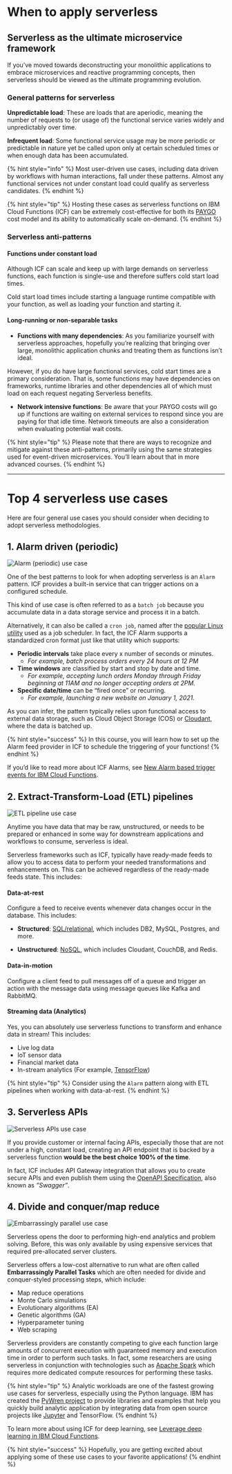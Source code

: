 <!--
#
# Licensed to the Apache Software Foundation (ASF) under one or more
# contributor license agreements.  See the NOTICE file distributed with
# this work for additional information regarding copyright ownership.
# The ASF licenses this file to You under the Apache License, Version 2.0
# (the "License"); you may not use this file except in compliance with
# the License.  You may obtain a copy of the License at
#
#     http://www.apache.org/licenses/LICENSE-2.0
#
# Unless required by applicable law or agreed to in writing, software
# distributed under the License is distributed on an "AS IS" BASIS,
# WITHOUT WARRANTIES OR CONDITIONS OF ANY KIND, either express or implied.
# See the License for the specific language governing permissions and
# limitations under the License.
#
-->

# When to apply serverless

## Serverless as the ultimate microservice framework

If you’ve moved towards deconstructing your monolithic applications to embrace microservices and reactive programming concepts, then serverless should be viewed as the ultimate programming evolution.

### General patterns for serverless

**Unpredictable load**: These are loads that are aperiodic, meaning the number of requests to (or usage of) the functional service varies widely and unpredictably over time.

**Infrequent load**: Some functional service usage may be more periodic or predictable in nature yet be called upon only at certain scheduled times or when enough data has been accumulated.

{% hint style="info" %}
Most user-driven use cases, including data driven by workflows with human interactions, fall under these patterns.  Almost any functional services not under constant load could qualify as serverless candidates.
{% endhint %}

{% hint style="tip" %}
Hosting these cases as serverless functions on IBM Cloud Functions (ICF) can be extremely cost-effective for both its [PAYGO](https://en.wikipedia.org/wiki/PAYGO) cost model and its ability to automatically scale on-demand.
{% endhint %}

### Serverless anti-patterns

#### Functions under constant load

Although ICF can scale and keep up with large demands on serverless functions, each function is single-use and therefore suffers cold start load times.

Cold start load times include starting a language runtime compatible with your function, as well as loading your function and starting it.

#### Long-running or non-separable tasks

- **Functions with many dependencies**: As you familiarize yourself with serverless approaches, hopefully you’re realizing that bringing over large, monolithic application chunks and treating them as functions isn’t ideal.

However, if you do have large functional services, cold start times are a primary consideration.  That is, some functions may have dependencies on frameworks, runtime libraries and other dependencies all of which must load on each request negating Serverless benefits.

- **Network intensive functions**: Be aware that your PAYGO costs will go up if functions are waiting on external services to respond since you are paying for that idle time. Network timeouts are also a consideration when evaluating potential wait costs.

{% hint style="tip" %}
Please note that there are ways to recognize and mitigate against these anti-patterns, primarily using the same strategies used for event-driven microservices. You’ll learn about that in more advanced courses.
{% endhint %}

---

# Top 4 serverless use cases

Here are four general use cases you should consider when deciding to adopt serverless methodologies.

## 1. Alarm driven (periodic)

![Alarm (periodic) use case ](images/101-ex0-use-case-periodic.png)

One of the best patterns to look for when adopting serverless is an `Alarm` pattern. ICF provides a built-in service that can trigger actions on a configured schedule.

This kind of use case is often referred to as a `batch job` because you accumulate data in a data storage service and process it in a batch.

Alternatively, it can also be called a `cron job`, named after the [popular Linux utility](https://en.wikipedia.org/wiki/Cron) used as a job scheduler. In fact, the ICF Alarm supports a standardized cron format just like that utility which supports:

- **Periodic intervals** take place every x number of seconds or minutes.
  - _For example, batch process orders every 24 hours at 12 PM_
- **Time windows** are classified by start and stop by date and time.
  - _For example, accepting lunch orders Monday through Friday beginning at 11AM and no longer accepting orders at 2PM._
- **Specific date/time** can be “fired once” or recurring.
  - _For example, launching a new website on January 1, 2021._

As you can infer, the pattern typically relies upon functional access to external data storage, such as Cloud Object Storage (COS) or [Cloudant](https://www.ibm.com/cloud/cloudant), where the data is batched up.

{% hint style="success" %}
In this course, you will learn how to set up the Alarm feed provider in ICF to schedule the triggering of your functions!
{% endhint %}

If you’d like to read more about ICF Alarms, see [New Alarm based trigger events for IBM Cloud Functions](https://www.ibm.com/cloud/blog/new-alarm-based-trigger-events-for-ibm-cloud-functions).

## 2. Extract-Transform-Load (ETL) pipelines

![ETL pipeline use case ](images/101-ex0-use-case-etl-pipeline.png)

Anytime you have data that may be raw, unstructured, or needs to be prepared or enhanced in some way for downstream applications and workflows to consume, serverless is ideal.

Serverless frameworks such as ICF, typically have ready-made feeds to allow you to access data to perform your needed transformations and enhancements on. This can be achieved regardless of the ready-made feeds state. This includes:

#### Data-at-rest 

Configure a feed to receive events whenever data changes occur in the database. This includes:

- **Structured**: [SQL/relational](https://www.ibm.com/cloud/learn/relational-databases), which includes DB2, MySQL, Postgres, and more.

- **Unstructured**: [NoSQL](https://www.ibm.com/cloud/learn/nosql-databases), which includes Cloudant, CouchDB, and Redis.

<!--
{% hint style="tip" %}
Check our [IBM Cloud databases](https://www.ibm.com/cloud/databases) for more sources.
{% endhint %}
-->

#### Data-in-motion

Configure a client feed to pull messages off of a queue and trigger an action with the message data using message queues like Kafka and RabbitMQ.

#### Streaming data (Analytics)

Yes, you can absolutely use serverless functions to transform and enhance data in stream! This includes:

- Live log data
- IoT sensor data
- Financial market data
- In-stream analytics  (For example, [TensorFlow](https://www.tensorflow.org/))

{% hint style="tip" %}
Consider using the `Alarm` pattern along with ETL pipelines when working with data-at-rest.
{% endhint %}

## 3. Serverless APIs

![Serverless APIs use case ](images/101-ex0-use-case-apis.png)

If you provide customer or internal facing APIs, especially those that are not under a high, constant load, creating an API endpoint that is backed by a serverless function **would be the best choice 100% of the time**.

In fact, ICF includes API Gateway integration that allows you to create secure APIs and even publish them using the [OpenAPI Specification](https://www.openapis.org/), also known as _”Swagger”_.

## 4. Divide and conquer/map reduce

![Embarrassingly parallel use case ](images/101-ex0-use-case-divide-conquer.png)

Serverless opens the door to performing high-end analytics and problem solving. Before, this was only available by using expensive services that required pre-allocated server clusters.

Serverless offers a low-cost alternative to run what are often called **Embarrassingly Parallel Tasks** which are often needed for divide and conquer-styled processing steps, which include:

- Map reduce operations
- Monte Carlo simulations
- Evolutionary algorithms (EA)
- Genetic algorithms (GA)
- Hyperparameter tuning
- Web scraping

Serverless providers are constantly competing to give each function large amounts of concurrent execution with guaranteed memory and execution time in order to perform such tasks. In fact, some researchers are using serverless in conjunction with technologies such as [Apache Spark](https://spark.apache.org/) which requires more dedicated compute resources for performing these tasks.

{% hint style="tip" %}
Analytic workloads are one of the fastest growing use cases for serverless, especially using the Python language.  IBM has created the [PyWren project](https://github.com/pywren/pywren-ibm-cloud) to provide libraries and examples that help you quickly build analytic application by integrating data from open source projects like [Jupyter](https://jupyter.org/) and TensorFlow.
{% endhint %}

To learn more about using ICF for deep learning, see [Leverage deep learning in IBM Cloud Functions](https://developer.ibm.com/technologies/artificial-intelligence/tutorials/leverage-deep-learning-in-apache-openwhisk-ibm-cloud-functions/).

{% hint style="success" %}
Hopefully, you are getting excited about applying some of these use cases to your favorite applications!
{% endhint %}

